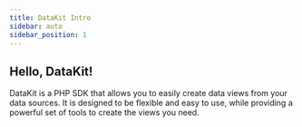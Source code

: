 ```yaml
---
title: DataKit Intro
sidebar: auto
sidebar_position: 1
---
```


## Hello, DataKit!

DataKit is a PHP SDK that allows you to easily create data views from your data sources. It is designed to be flexible and easy to use, while providing a powerful set of tools to create the views you need.
